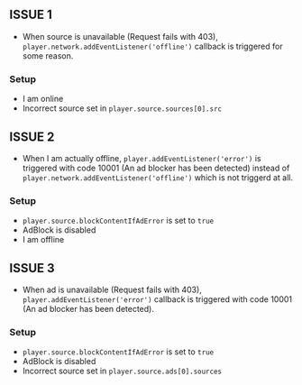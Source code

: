 ## ISSUE 1

- When source is unavailable (Request fails with 403), `player.network.addEventListener('offline')` callback is triggered for some reason.

### Setup

- I am online
- Incorrect source set in `player.source.sources[0].src`

## ISSUE 2

- When I am actually offline, `player.addEventListener('error')` is triggered with code 10001 (An ad blocker has been detected) instead of `player.network.addEventListener('offline')` which is not triggerd at all.

### Setup

- `player.source.blockContentIfAdError` is set to `true`
- AdBlock is disabled
- I am offline

## ISSUE 3

- When ad is unavailable (Request fails with 403), `player.addEventListener('error')` callback is triggered with code 10001 (An ad blocker has been detected).

### Setup

- `player.source.blockContentIfAdError` is set to `true`
- AdBlock is disabled
- Incorrect source set in `player.source.ads[0].sources`
